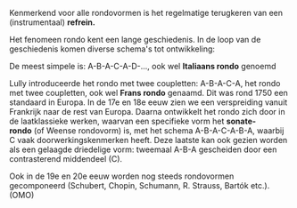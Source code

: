 Kenmerkend voor alle rondovormen is het regelmatige terugkeren van een (instrumentaal) **refrein.**

Het fenomeen rondo kent een lange geschiedenis. In de loop van de geschiedenis komen diverse schema's tot ontwikkeling:

De meest simpele is: A-B-A-C-A-D-..., ook wel **Italiaans rondo** genoemd

Lully introduceerde het rondo met twee coupletten: A-B-A-C-A, het rondo met twee coupletten, ook wel **Frans rondo** genaamd. Dit was rond 1750 een standaard in Europa. In de 17e en 18e eeuw zien we een verspreiding vanuit Frankrijk naar de rest van Europa. Daarna ontwikkelt het rondo zich door in de laatklassieke werken, waarvan een specifieke vorm het **sonate-rondo** (of Weense rondovorm) is, met het schema A-B-A-C-A-B-A, waarbij C vaak doorwerkingskenmerken heeft. Deze laatste kan ook gezien worden als een gelaagde driedelige vorm: tweemaal A-B-A gescheiden door een contrasterend middendeel (C).

Ook in de 19e en 20e eeuw worden nog steeds rondovormen gecomponeerd (Schubert, Chopin, Schumann, R. Strauss, Bartók etc.).
(OMO)

